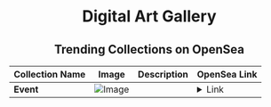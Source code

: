 <div align="center">

# Digital Art Gallery

## Trending Collections on OpenSea

| Collection Name                       | Image                                                                                     | Description                       | OpenSea Link                                                                                          |
|---------------------------------------|-------------------------------------------------------------------------------------------|-----------------------------------|--------------------------------------------------------------------------------------------------------|
| **Event** | ![Image](https://i.seadn.io/s/raw/files/f91e038ef392026278cd44518c7228c1.gif?w=500&auto=format?w=200&auto=format) |  | <details><summary>Link</summary>[Event](https://opensea.io/collection/event-47447)</details> |

</div>